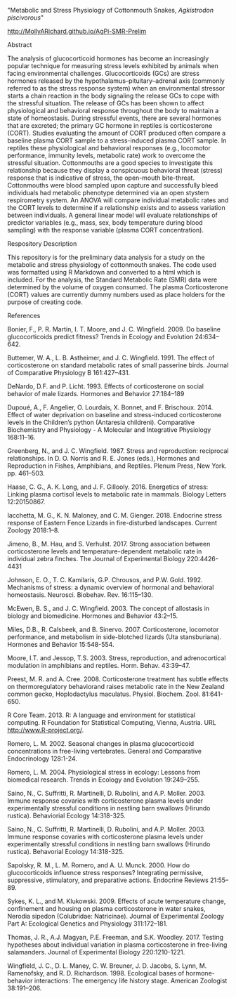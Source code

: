 "Metabolic and Stress Physiology of Cottonmouth Snakes, *Agkistrodon piscivorous*"

http://MollyARichard.github.io/AgPi-SMR-Prelim 

Abstract

The analysis of glucocorticoid hormones has become an increasingly popular technique for measuring stress levels exhibited by animals when facing environmental challenges.  Glucocorticoids (GCs) are stress hormones released by the hypothalamus–pituitary–adrenal axis (commonly referred to as the stress response system) when an environmental stressor starts a chain reaction in the body signaling the release GCs to cope with the stressful situation.  The release of GCs has been shown to affect physiological and behavioral response throughout the body to maintain a state of homeostasis.  During stressful events, there are several hormones that are excreted; the primary GC hormone in reptiles is corticosterone (CORT). Studies evaluating the amount of CORT produced often compare a baseline plasma CORT sample to a stress-induced plasma CORT sample.  In reptiles these physiological and behavioral responses (e.g., locomotor performance, immunity levels, metabolic rate) work to overcome the stressful situation. Cottonmouths are a good species to investigate this relationship because they display a conspicuous behavioral threat (stress) response that is indicative of stress, the open-mouth bite-threat. Cottonmouths were blood sampled upon capture and successfully bleed individuals had metabolic phenotype determined via an open stystem respirometry system. An ANOVA will compare individual metabolic rates and the CORT levels to determine if a relationship exists and to assess variation between individuals. A general linear model will evaluate relationships of predictor variables (e.g., mass, sex, body temperature during blood sampling) with the response variable (plasma CORT concentration). 

Respository Description

This repository is for the preliminary data analysis for a study on the metabolic and stress physiology of cottonmouth snakes.  The code used was formatted using R Markdown and converted to a html which is included. For the analysis, the Standard Metabolic Rate (SMR) data were determined by the volume of oxygen consumed. The plasma Corticosterone (CORT) values are currently dummy numbers used as place holders for the purpose of creating code. 

References

Bonier, F., P. R. Martin, I. T. Moore, and J. C. Wingfield. 2009. Do baseline glucocorticoids predict fitness? Trends in Ecology and Evolution 24:634–642.

Buttemer, W. A., L. B. Astheimer, and J. C. Wingfield. 1991. The effect of corticosterone on standard metabolic rates of small passerine birds. Journal of Comparative Physiology B 161:427–431.

DeNardo, D.F. and P. Licht. 1993. Effects of corticosterone on social behavior of male lizards. Hormones and  Behavior 27:184–189 

Dupoué, A., F. Angelier, O. Lourdais, X. Bonnet, and F. Brischoux. 2014. Effect of water deprivation on baseline and stress-induced corticosterone levels in the Children’s python (Antaresia childreni). Comparative Biochemistry and Physiology - A Molecular and Integrative Physiology 168:11–16.

Greenberg, N., and J. C. Wingfield. 1987. Stress and reproduction: reciprocal relationships. In D. O. Norris and R. E. Jones (eds.), Hormones and Reproduction in Fishes, Amphibians, and Reptiles. Plenum Press, New York. pp. 461–503.

Haase, C. G., A. K. Long, and J. F. Gillooly. 2016. Energetics of stress: Linking plasma cortisol levels to metabolic rate in mammals. Biology Letters 12:20150867.

Iacchetta, M. G., K. N. Maloney, and C. M. Gienger. 2018. Endocrine stress response of Eastern Fence Lizards in fire-disturbed landscapes. Current Zoology 2018:1–8.

Jimeno, B., M. Hau, and S. Verhulst. 2017. Strong association between corticosterone levels and temperature-dependent metabolic rate in individual zebra finches. The Journal of Experimental Biology 220:4426-4431

Johnson, E. O., T. C. Kamilaris, G.P. Chrousos, and P.W. Gold. 1992. Mechanisms of stress: a dynamic overview of hormonal and behavioral homeostasis. Neurosci. Biobehav. Rev. 16:115–130.

McEwen, B. S., and J. C. Wingfield. 2003. The concept of allostasis in biology and biomedicine. Hormones and Behavior 43:2–15.

Miles, D.B., R. Calsbeek, and B. Sinervo. 2007.  Corticosterone, locomotor performance, and metabolism in side-blotched lizards (Uta stansburiana). Hormones and Behavior 15:548-554. 

Moore, I.T. and Jessop, T.S. 2003. Stress, reproduction, and adrenocortical modulation in amphibians and reptiles. Horm. Behav. 43:39–47.

Preest, M. R. and A. Cree. 2008. Corticosterone treatment has subtle effects on thermoregulatory behaviorand raises metabolic rate in the New Zealand common gecko, Hoplodactylus maculatus. Physiol. Biochem. Zool. 81:641-650.

R Core Team. 2013. R: A language and environment for statistical computing. R Foundation for Statistical Computing, Vienna, Austria. URL http://www.R-project.org/.

Romero, L. M. 2002. Seasonal changes in plasma glucocorticoid concentrations in free-living vertebrates. General and Comparative Endocrinology 128:1-24. 

Romero, L. M. 2004. Physiological stress in ecology: Lessons from biomedical research. Trends in Ecology and Evolution 19:249–255.

Saino, N., C. Suffritti, R. Martinelli, D. Rubolini, and A.P. Moller. 2003. Immune response covaries with corticosterone plasma levels under experimentally stressful conditions in nestling barn swallows (Hirundo rustica). Behaviorial Ecology 14:318-325. 

Saino, N., C. Suffritti, R. Martinelli, D. Rubolini, and A.P. Moller. 2003. Immune response covaries with corticosterone plasma levels under experimentally stressful conditions in nestling barn swallows (Hirundo rustica). Behavorial Ecology 14:318-325.

Sapolsky, R. M., L. M. Romero, and A. U. Munck. 2000. How do glucocorticoids influence stress responses? Integrating permissive, suppressive, stimulatory, and preparative actions. Endocrine Reviews 21:55–89.

Sykes, K. L., and M. Klukowski. 2009. Effects of acute temperature change, confinement and housing on plasma corticosterone in water snakes, Nerodia sipedon (Colubridae: Natricinae). Journal of Experimental Zoology Part A: Ecological Genetics and Physiology 311:172–181.

Thomas, J. R., A.J. Magyan, P.E. Freeman, and S.K. Woodley. 2017. Testing hypotheses about individual variation in plasma corticosterone in free-living salamanders. Journal of Experimental Biology 220:1210-1221. 

Wingfield, J. C., D. L. Maney, C. W. Breuner, J. D. Jacobs, S. Lynn, M. Ramenofsky, and R. D. Richardson. 1998. Ecological bases of hormone-behavior interactions: The emergency life history stage. American Zoologist 38:191–206.
